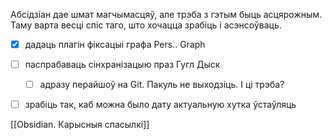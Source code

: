 Абсідзіан дае шмат магчымасцяў, але трэба з гэтым быць асцярожным. Таму варта весці спіс таго, што хочацца зрабіць і асэнсоўваць.

- [x] дадаць плагін фіксацыі графа Pers.. Graph
- [ ] паспрабаваць сінхранізацыю праз Гугл Дыск
	- [ ] адразу перайшоў на Git. Пакуль не выходзіць. І ці трэба?
- [ ] зрабіць так, каб можна было дату актуальную хутка ўстаўляць


[[Obsidian. Карысныя спасылкі]]
